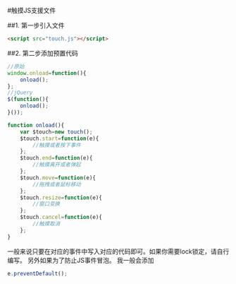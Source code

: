 #触摸JS支援文件

##1. 第一步引入文件
```html
<script src="touch.js"></script>
```

##2. 第二步添加预置代码
```js
//原始
window.onload=function(){
    onload();
};
//jQuery
$(function(){
    onload();
}());

function onload(){
    var $touch=new touch();
    $touch.start=function(e){
        //触摸或者按下事件
    };
    $touch.end=function(e){
        //触摸离开或者弹起
    };
    $touch.move=function(e){
        //拖拽或者鼠标移动
    };
    $touch.resize=function(e){
        //窗口变换
    };
    $touch.cancel=function(e){
        //触摸取消
    };
}
```

一般来说只要在对应的事件中写入对应的代码即可。如果你需要lock锁定，请自行编写。
另外如果为了防止JS事件冒泡。
我一般会添加

```js
e.preventDefault();
```